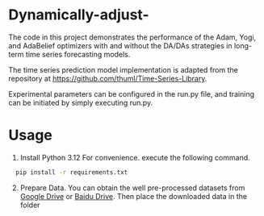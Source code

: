 # Dynamically-adjust-
The code in this project demonstrates the performance of the Adam, Yogi, and AdaBelief optimizers with and without the DA/DAs strategies in long-term time series forecasting models.

The time series prediction model implementation is adapted from the repository at https://github.com/thuml/Time-Series-Library. 

Experimental parameters can be configured in the run.py file, and training can be initiated by simply executing run.py.

# Usage
1. Install Python 3.12 For convenience. execute the following command.

 ```bash
   pip install -r requirements.txt
```

2. Prepare Data. You can obtain the well pre-processed datasets from [Google Drive]() or [Baidu Drive](). Then place the downloaded data in the folder



